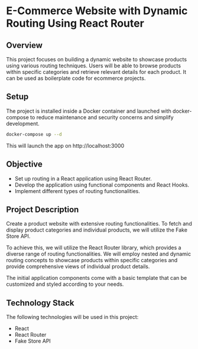 # E-Commerce Website with Dynamic Routing Using React Router

## Overview
This project focuses on building a dynamic website to showcase products using various routing techniques. Users will be able to browse products within specific categories and retrieve relevant details for each product. It can be used as boilerplate code for ecommerce projects.

## Setup
The project is installed inside a Docker container and launched with docker-compose to reduce maintenance and security concerns and simplify development.

``` sh
docker-compose up --d
```
This will launch the app on http://localhost:3000

## Objective
- Set up routing in a React application using React Router.
- Develop the application using functional components and React Hooks.
- Implement different types of routing functionalities.

## Project Description
Create a product website with extensive routing functionalities. To fetch and display product categories and individual products, we will utilize the Fake Store API.

To achieve this, we will utilize the React Router library, which provides a diverse range of routing functionalities. We will employ nested and dynamic routing concepts to showcase products within specific categories and provide comprehensive views of individual product details.

The initial application components come with a basic template that can be customized and styled according to your needs.

## Technology Stack
The following technologies will be used in this project:
- React
- React Router
- Fake Store API

